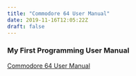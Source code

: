 ```yaml
---
title: "Commodore 64 User Manual"
date: 2019-11-16T12:05:22Z
draft: false
---
```


### My First Programming User Manual

[Commodore 64 User Manual](http://www.classiccmp.org/cini/pdf/Commodore/C64%20Programmer's%20Reference%20Guide.pdf)